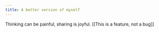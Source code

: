 ```yaml
---
title: A better version of myself
---
```

Thinking can be painful, sharing is joyful.
[[This is a feature, not a bug]]